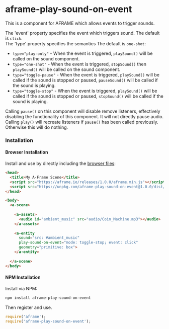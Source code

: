 # aframe-play-sound-on-event

This is a component for AFRAME which allows events to trigger sounds. 

The 'event' property specifies the event which triggers sound. The default is `click`.   
The 'type' property specifies the semantics The default is `one-shot`:

* `type="play-only"` - When the event is triggered, `playSound()` will be called on the sound component.   
* `type="one-shot"` - When the event is triggered, `stopSound()` then `playSound()` will be called on the sound component.   
* `type="toggle-pause"` - When the event is triggered, `playSound()` will be called if the sound is stopped or paused, `pauseSound()` will be called if the sound is playing.   
* `type="toggle-stop"` - When the event is triggered, `playSound()` will be called if the sound is stopped or paused, `stopSound()` will be called if the sound is playing.   

Calling `pause()` on this component will disable remove listeners, effectively disabling the functionality of this component. It will not directly pause audio.   
Calling `play()` will recreate listeners if `pause()` has been called previously. Otherwise this will do nothing.

### Installation

#### Browser Installation

Install and use by directly including the [browser files](dist):

```html
<head>
  <title>My A-Frame Scene</title>
  <script src="https://aframe.io/releases/1.0.0/aframe.min.js"></script>
  <script src="https://unpkg.com/aframe-play-sound-on-event@1.0.0/dist/aframe-play-sound-on-event.min.js"></script>
</head>

<body>
  <a-scene>
  
    <a-assets>
      <audio id="ambient_music" src="audio/Coin_Machine.mp3"></audio>
    </a-assets>
    
    <a-entity
      sound="src: #ambient_music"
      play-sound-on-event="mode: toggle-stop; event: click"
      geometry="primitive: box">
    </a-entity>
    
  </a-scene>
</body>
```

#### NPM Installation

Install via NPM:

```bash
npm install aframe-play-sound-on-event
```

Then register and use.

```js
require('aframe');
require('aframe-play-sound-on-event');
```